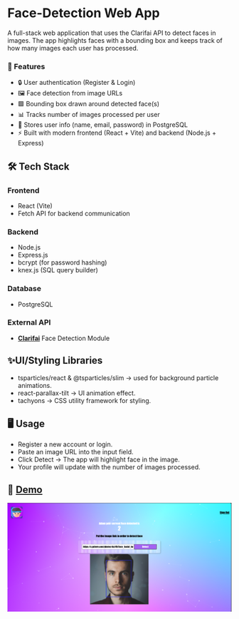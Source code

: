 # Face-Detection Web App
A full-stack web application that uses the Clarifai API to detect faces in images. The app highlights faces with a bounding box and keeps track of how many images each user has processed.

### 🚀 Features
-    🔒 User authentication (Register & Login)
-    🖼️ Face detection from image URLs
-    🟩 Bounding box drawn around detected face(s)
-    📊 Tracks number of images processed per user
-    💾 Stores user info (name, email, password) in PostgreSQL
-    ⚡ Built with modern frontend (React + Vite) and backend (Node.js + Express)

## 🛠️ Tech Stack
### Frontend
- React (Vite)
- Fetch API for backend communication

### Backend
-   Node.js
-   Express.js
-   bcrypt (for password hashing)
-   knex.js (SQL query builder)

### Database
-   PostgreSQL

### External API
-   **[Clarifai](https://www.clarifai.com/)** Face Detection Module

## ✨UI/Styling Libraries
-   tsparticles/react & @tsparticles/slim → used for background particle animations.
-   react-parallax-tilt → UI animation effect.
-   tachyons → CSS utility framework for styling.

## 🖥️ Usage
-    Register a new account or login.
-    Paste an image URL into the input field.
-    Click Detect → The app will highlight face in the image.
-    Your profile will update with the number of images processed.

## 📸 [Demo](https://y0ooo0gesh.github.io/Face-Detection/)
![Demo App](/assets/demo/demo.png "App Demo")